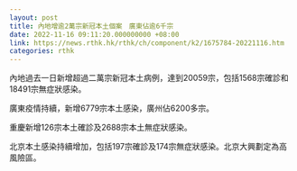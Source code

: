 ```yaml
---
layout: post
title: 內地增逾2萬宗新冠本土個案　廣東佔逾6千宗
date: 2022-11-16 09:11:20.000000000 +08:00
link: https://news.rthk.hk/rthk/ch/component/k2/1675784-20221116.htm
categories: rthk
---
```


內地過去一日新增超過二萬宗新冠本土病例，達到20059宗，包括1568宗確診和18491宗無症狀感染。

廣東疫情持續，新增6779宗本土感染，廣州佔6200多宗。

重慶新增126宗本土確診及2688宗本土無症狀感染。

北京本土感染持續增加，包括197宗確診及174宗無症狀感染。北京大興劃定為高風險區。
